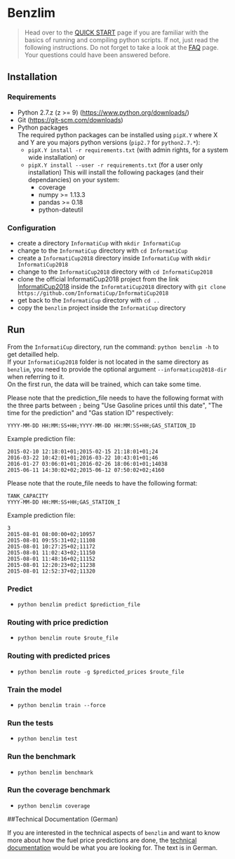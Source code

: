 # Benzlim

>Head over to the [QUICK START](/QUICK_START.md) page if you are familiar with the basics of running and compiling python scripts. If not, just read the following instructions. Do not forget to take a look at the [FAQ](/FAQ.md) page. Your questions could have been answered before.

## Installation

### Requirements
  - Python 2.7.z (z >= 9) (https://www.python.org/downloads/)
  - Git (https://git-scm.com/downloads)
  - Python packages  
    The required python packages can be installed using `pipX.Y` where X and Y are you majors python versions (`pip2.7` for `python2.7.*`):
    - `pipX.Y install -r requirements.txt` (with admin rights, for a system wide installation) or  
    - `pipX.Y install --user -r requirements.txt` (for a user only installation)
    This will install the following packages (and their dependancies) on your system:
      - coverage
      - numpy >= 1.13.3
      - pandas >= 0.18
      - python-dateutil

### Configuration
- create a directory `InformatiCup` with `mkdir InformatiCup`
- change to the `InformatiCup` directory with `cd InformatiCup`
- create a `InformatiCup2018` directory inside `InformatiCup` with `mkdir InformatiCup2018`
- change to the `InformatiCup2018` directory with `cd InformatiCup2018`
- clone the official InformatiCup2018 project from the link [InformatiCup2018](https://github.com/InformatiCup/InformatiCup2018 ) inside the `InformtatiCup2018` directory with `git clone https://github.com/InformatiCup/InformatiCup2018`
- get back to the `InformatiCup` directory with `cd ..`
- copy the `benzlim` project inside the `InformatiCup` directory


## Run

   From the `InformatiCup` directory, run the command: `python benzlim -h` to get detailled help.  
   If your `InformatiCup2018` folder is not located in the same directory as `benzlim`, you need to provide the optional argument `--informaticup2018-dir` when referring to it.  
   On the first run, the data will be trained, which can take some time.
   
   Please note that the prediction_file needs to have the following format with the three parts between `;` being "Use Gasoline prices until this date", "The time for the prediction" and "Gas station ID" respectively:
   ```
   YYYY-MM-DD HH:MM:SS+HH;YYYY-MM-DD HH:MM:SS+HH;GAS_STATION_ID
   ```
   Example prediction file:
   ```
   2015-02-10 12:18:01+01;2015-02-15 21:18:01+01;24
   2016-03-22 10:42:01+01;2016-03-22 10:43:01+01;46
   2016-01-27 03:06:01+01;2016-02-26 18:06:01+01;14038
   2015-06-11 14:30:02+02;2015-06-12 07:50:02+02;4160
   ```

   Please note that the route_file needs to have the following format:
   ```
   TANK_CAPACITY
   YYYY-MM-DD HH:MM:SS+HH;GAS_STATION_I
   ```
   Example prediction file:
   ```
   3
   2015-08-01 08:00:00+02;10957
   2015-08-01 09:55:31+02;11108
   2015-08-01 10:27:25+02;11172
   2015-08-01 11:02:43+02;11150
   2015-08-01 11:48:16+02;11152
   2015-08-01 12:20:23+02;11238
   2015-08-01 12:52:37+02;11320
   ```

### Predict

- `python benzlim predict $prediction_file`

### Routing with price prediction

- `python benzlim route $route_file`

### Routing with predicted prices

- `python benzlim route -g $predicted_prices $route_file`

### Train the model

- `python benzlim train --force`

### Run the tests

- `python benzlim test`

### Run the benchmark

- `python benzlim benchmark`

### Run the coverage benchmark

- `python benzlim coverage`

##Technical Documentation (German)

If you are interested in the technical aspects of `benzlim` and want to know more about how the fuel price predictions are done, the [technical documentation](/docs/DOCS.md) would be what you are looking for. The text is in German.
